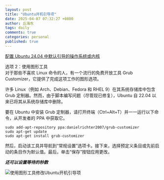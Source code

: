 ```yaml
---
layout: post
title: "Ubuntu开机引导项"
date: 2025-04-07 07:32:27 +0800
author: 丘海东 
tags: daily
comments: true
categories: personal
published: true
---
```

[配置 Ubuntu 24.04 中默认引导的操作系统或内核](https://cn.linux-terminal.com/?p=8402)  

选项 2：使用图形工具  
对于那些不喜欢 Linux 命令的人，有一个流行的免费开放工具 Grub Customizer，它提供了完成这项工作的图形选项。  

许多 Linux（例如 Arch、Debian、Fedora 和 RHEL 9）在其系统存储库中包含 Grub 定制器。然而，由于脚本编写问题（尽管现已修复），Ubuntu 自 22.04 以来已将其从系统存储库中删除。  

要在 Ubuntu 中安装 Grub 定制器，请打开终端（Ctrl+Alt+T）并一一运行以下命令，从开发者的 PPA 中获取它。  

	sudo add-apt-repository ppa:danielrichter2007/grub-customizer
	sudo apt-get update
	sudo apt-get install grub-customizer
	
然后，启动该工具并导航到“常规设置”选项卡。接下来，选择预定义条目或先前启动的条目作为默认值。最后，单击“保存”按钮应用更改。   

***还可以设置等待的秒数***  

![使用图形工具修改Ubuntu开机引导项](https://linux-terminal.com/common-images/os-kernel-boot-default-ubuntu-linux/grubcustomizer-defaultos.webp)
